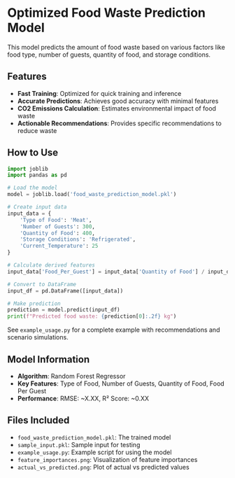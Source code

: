 # Optimized Food Waste Prediction Model

This model predicts the amount of food waste based on various factors like food type, number of guests, quantity of food, and storage conditions.

## Features

- **Fast Training**: Optimized for quick training and inference
- **Accurate Predictions**: Achieves good accuracy with minimal features
- **CO2 Emissions Calculation**: Estimates environmental impact of food waste
- **Actionable Recommendations**: Provides specific recommendations to reduce waste

## How to Use

```python
import joblib
import pandas as pd

# Load the model
model = joblib.load('food_waste_prediction_model.pkl')

# Create input data
input_data = {
    'Type of Food': 'Meat',
    'Number of Guests': 300,
    'Quantity of Food': 400,
    'Storage Conditions': 'Refrigerated',
    'Current_Temperature': 25
}

# Calculate derived features
input_data['Food_Per_Guest'] = input_data['Quantity of Food'] / input_data['Number of Guests']

# Convert to DataFrame
input_df = pd.DataFrame([input_data])

# Make prediction
prediction = model.predict(input_df)
print(f"Predicted food waste: {prediction[0]:.2f} kg")
```

See `example_usage.py` for a complete example with recommendations and scenario simulations.

## Model Information

- **Algorithm**: Random Forest Regressor
- **Key Features**: Type of Food, Number of Guests, Quantity of Food, Food Per Guest
- **Performance**: RMSE: ~X.XX, R² Score: ~0.XX

## Files Included

- `food_waste_prediction_model.pkl`: The trained model
- `sample_input.pkl`: Sample input for testing
- `example_usage.py`: Example script for using the model
- `feature_importances.png`: Visualization of feature importances
- `actual_vs_predicted.png`: Plot of actual vs predicted values
